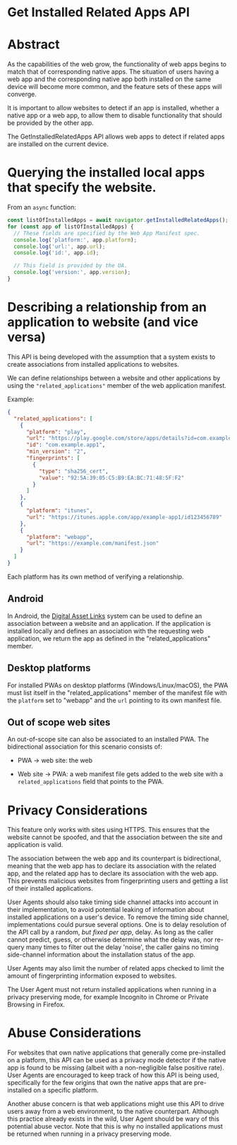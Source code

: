 # Get Installed Related Apps API

# Abstract
As the capabilities of the web grow, the functionality of web apps begins to
match that of corresponding native apps. The situation of users having a web
app and the corresponding native app both installed on the same device will
become more common, and the feature sets of these apps will converge.

It is important to allow websites to detect if an app is installed, whether a
native app or a web app, to allow them to disable functionality that should be
provided by the other app.

The GetInstalledRelatedApps API allows web apps to detect if related apps are
installed on the current device.

# Querying the installed local apps that specify the website.

From an `async` function:

```js
const listOfInstalledApps = await navigator.getInstalledRelatedApps();
for (const app of listOfInstalledApps) {
  // These fields are specified by the Web App Manifest spec.
  console.log('platform:', app.platform);
  console.log('url:', app.url);
  console.log('id:', app.id);

  // This field is provided by the UA.
  console.log('version:', app.version);
}
```

# Describing a relationship from an application to website (and vice versa)
This API is being developed with the assumption that a system exists to create
associations from installed applications to websites.

We can define relationships between a website and other applications by
using the `"related_applications"` member of the web application manifest.

Example:
```json
{
  "related_applications": [
    {
      "platform": "play",
      "url": "https://play.google.com/store/apps/details?id=com.example.app1",
      "id": "com.example.app1",
      "min_version": "2",
      "fingerprints": [
        {
          "type": "sha256_cert",
          "value": "92:5A:39:05:C5:B9:EA:BC:71:48:5F:F2"
        }
      ]
    },
    {
      "platform": "itunes",
      "url": "https://itunes.apple.com/app/example-app1/id123456789"
    },
    {
      "platform": "webapp",
      "url": "https://example.com/manifest.json"
    }
  ]
}
```
Each platform has its own method of verifying a relationship. 

## Android

In Android, the
[Digital Asset Links](https://developers.google.com/digital-asset-links/v1/create-statement)
system can be used to define an association between a website and an application.
If the application is installed locally and defines an association with the
requesting web application, we return the app as defined in the
"related_applications" member. 

## Desktop platforms

For installed PWAs on desktop platforms (Windows/Linux/macOS), the PWA must list itself in the "related_applications" member of the manifest file with the `platform` set to "webapp" and the `url` pointing to its own manifest file.

## Out of scope web sites

An out-of-scope site can also be associated to an installed PWA. The bidirectional association for this scenario consists of:
* PWA -> web site: the web   

* Web site -> PWA: a web manifest file gets added to the web site with a `related_applications` field that points to the PWA.

# Privacy Considerations
This feature only works with sites using HTTPS. This ensures that the website
cannot be spoofed, and that the association between the site and application is
valid.

The association between the web app and its counterpart is bidirectional,
meaning that the web app has to declare its association with the related app,
and the related app has to declare its association with the web app. This
prevents malicious websites from fingerprinting users and getting a list of
their installed applications.

User Agents should also take timing side channel attacks into account in their
implementation, to avoid potential leaking of information about installed
applications on a user's device. To remove the timing side channel,
implementations could pursue several options. One is to delay resolution of the
API call by a random, *but fixed per app*, delay. As long as the caller cannot
predict, guess, or otherwise determine what the delay was, nor re-query many
times to filter out the delay 'noise', the caller gains no timing side-channel
information about the installation status of the app.

User Agents may also limit the number of related apps checked to limit the
amount of fingerprinting information exposed to websites.

The User Agent must not return installed applications when running in a privacy
preserving mode, for example Incognito in Chrome or Private Browsing in Firefox.

# Abuse Considerations
For websites that own native applications that generally come pre-installed on
a platform, this API can be used as a privacy mode detector if the native app
is found to be missing (albeit with a non-negligible false positive rate).
User Agents are encouraged to keep track of how this API is being used,
specifically for the few origins that own the native apps that are
pre-installed on a specific platform.

Another abuse concern is that web applications might use this API to drive
users away from a web environment, to the native counterpart. Although this
practice already exists in the wild, User Agent should be wary of this
potential abuse vector. Note that this is why no installed applications must be
returned when running in a privacy preserving mode.
